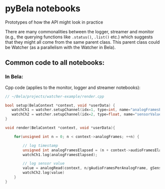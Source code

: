 # pyBela notebooks

Prototypes of how the API might look in practice

There are many commonalities between the logger, streamer and monitor (e.g., the querying functions like `.status()`, `.list()` etc.) which suggests that they might all come from the same parent class. This parent class could be Watcher (as a parallelism with the Watcher in Bela).

## Common code to all notebooks:

### In Bela:
Cpp code (applies to the monitor, logger and streamer notebooks):

```cpp
// ~/Bela/projects/watcher-example/render.cpp

bool setup(BelaContext *context, void *userData) {
   watchCh1 = watcher.setupChannel(idx=1, type=int, name="analogFramesElapsed");  
   watchCh2 = watcher.setupChannel(idx=2, type=float, name="sensorValue");
}

void render(BelaContext *context, void *userData){

    for(unsigned int n = 0; n < context->analogFrames; ++n) {

        // log timestamp
        unsigned int analogFramesElapsed = (n + context->audioFramesElapsed) / gAudioFramesPerAnalogFrame;
        watchCh1.log(analogFramesElapsed);

        // log sensor value
        value = analogRead(context, n/gAudioFramesPerAnalogFrame, gSensorChannel);
        watchCh2.log(value)
    }
}
```
